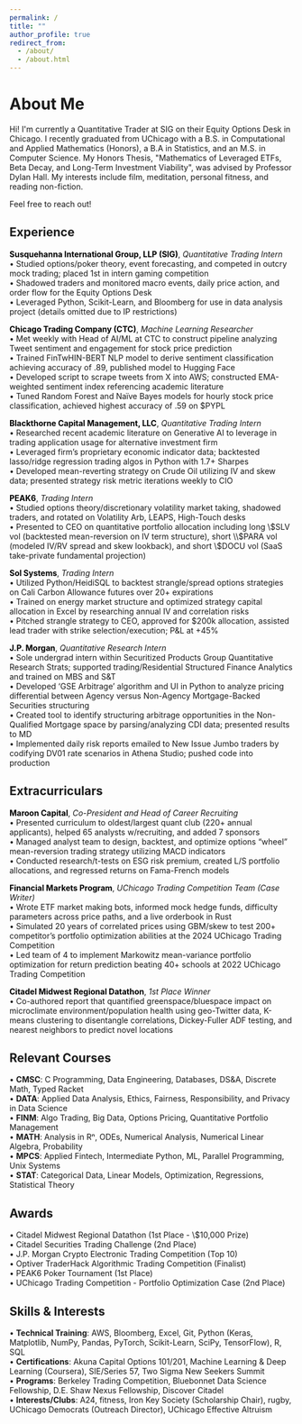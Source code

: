 ```yaml
---
permalink: /
title: ""
author_profile: true
redirect_from: 
  - /about/
  - /about.html
---
```


# About Me

Hi! I'm currently a Quantitative Trader at SIG on their Equity Options Desk in Chicago. I recently graduated from UChicago with a B.S. in Computational and Applied Mathematics (Honors), a B.A in Statistics, and an M.S. in Computer Science. My Honors Thesis, "Mathematics of Leveraged ETFs, Beta Decay, and Long-Term Investment Viability", was advised by Professor Dylan Hall. My interests include film, meditation, personal fitness, and reading non-fiction.

Feel free to reach out!

Experience
------

**<a href="https://sig.com/quantitative-trading/" style="color: black; text-decoration:none">Susquehanna International Group, LLP (SIG)</a>**, *Quantitative Trading Intern*<br />
• Studied options/poker theory, event forecasting, and competed in outcry mock trading; placed 1st in intern gaming competition<br>
• Shadowed traders and monitored macro events, daily price action, and order flow for the Equity Options Desk<br>
• Leveraged Python, Scikit-Learn, and Bloomberg for use in data analysis project (details omitted due to IP restrictions)

**<a href="https://www.chicagotrading.com/" style="color: black; text-decoration:none">Chicago Trading Company (CTC)</a>**, *Machine Learning Researcher*<br />
• Met weekly with Head of AI/ML at CTC to construct pipeline analyzing Tweet sentiment and engagement for stock price prediction<br>
• Trained FinTwHIN-BERT NLP model to derive sentiment classification achieving accuracy of .89, published model to Hugging Face<br> 
• Developed script to scrape tweets from X into AWS; constructed EMA-weighted sentiment index referencing academic literature<br>
• Tuned Random Forest and Naïve Bayes models for hourly stock price classification, achieved highest accuracy of .59 on $PYPL

**<a href="https://www.blackthorne.com/" style="color: black; text-decoration:none">Blackthorne Capital Management, LLC</a>**, *Quantitative Trading Intern* <br />
• Researched recent academic literature on Generative AI to leverage in trading application usage for alternative investment firm<br>
• Leveraged firm’s proprietary economic indicator data; backtested lasso/ridge regression trading algos in Python with 1.7+ Sharpes<br>
• Developed mean-reverting strategy on Crude Oil utilizing IV and skew data; presented strategy risk metric iterations weekly to CIO

**<a href="https://peak6.com" style="color: black; text-decoration:none">PEAK6</a>**, *Trading Intern* <br />
• Studied options theory/discretionary volatility market taking, shadowed traders, and rotated on Volatility Arb, LEAPS, High-Touch desks<br>
• Presented to CEO on quantitative portfolio allocation including long \\$SLV vol (backtested mean-reversion on IV term structure), short \\$PARA vol (modeled IV/RV spread and skew lookback), and short \\$DOCU vol (SaaS take-private fundamental projection)

**<a href="https://solsystems.com" style="color: black; text-decoration:none">Sol Systems</a>**, *Trading Intern* <br />
• Utilized Python/HeidiSQL to backtest strangle/spread options strategies on Cali Carbon Allowance futures over 20+ expirations<br>
• Trained on energy market structure and optimized strategy capital allocation in Excel by researching annual IV and correlation risks<br>
• Pitched strangle strategy to CEO, approved for $200k allocation, assisted lead trader with strike selection/execution; P&L at +45%

**<a href="https://jpmorgan.com/global/" style="color: black; text-decoration:none">J.P. Morgan</a>**, *Quantitative Research Intern* <br />
• Sole undergrad intern within Securitized Products Group Quantitative Research Strats; supported trading/Residential Structured Finance Analytics and trained on MBS and S&T<br>
• Developed ‘GSE Arbitrage’ algorithm and UI in Python to analyze pricing differential between Agency versus Non-Agency Mortgage-Backed Securities structuring<br>
• Created tool to identify structuring arbitrage opportunities in the Non-Qualified Mortgage space by parsing/analyzing CDI data; presented results to MD<br>
• Implemented daily risk reports emailed to New Issue Jumbo traders by codifying DV01 rate scenarios in Athena Studio; pushed code into production

Extracurriculars
------

**<a href="https://marooncapital.uchicago.edu/" style="color: black; text-decoration:none">Maroon Capital</a>**, *Co-President and Head of Career Recruiting* <br />
• Presented curriculum to oldest/largest quant club (220+ annual applicants), helped 65 analysts w/recruiting, and added 7 sponsors<br>
• Managed analyst team to design, backtest, and optimize options “wheel” mean-reversion trading strategy utilizing MACD indicators<br>
• Conducted research/t-tests on ESG risk premium, created L/S portfolio allocations, and regressed returns on Fama-French models

**<a href="https://tradingcompetition.uchicago.edu/" style="color: black; text-decoration:none">Financial Markets Program</a>**, *UChicago Trading Competition Team (Case Writer)* <br />
• Wrote ETF market making bots, informed mock hedge funds, difficulty parameters across price paths, and a live orderbook in Rust<br>
• Simulated 20 years of correlated prices using GBM/skew to test 200+ competitor’s portfolio optimization abilities at the 2024 UChicago Trading Competition<br>
• Led team of 4 to implement Markowitz mean-variance portfolio optimization for return prediction beating 40+ schools at 2022 UChicago Trading Competition

**<a href="https://github.com/emilperdue/Midwest-Regional-Datathon-Spring-2023" style="color: black; text-decoration:none">Citadel Midwest Regional Datathon</a>**, *1st Place Winner* <br />
• Co-authored report that quantified greenspace/bluespace impact on microclimate environment/population health using geo-Twitter
data, K-means clustering to disentangle correlations, Dickey-Fuller ADF testing, and nearest neighbors to predict novel locations

Relevant Courses
------

• **CMSC**: C Programming, Data Engineering, Databases, DS&A, Discrete Math, Typed Racket<br>
• **DATA**: Applied Data Analysis, Ethics, Fairness, Responsibility, and Privacy in Data Science<br>
• **FINM**: Algo Trading, Big Data, Options Pricing, Quantitative Portfolio Management<br>
• **MATH**: Analysis in Rⁿ, ODEs, Numerical Analysis, Numerical Linear Algebra, Probability<br>
• **MPCS**: Applied Fintech, Intermediate Python, ML, Parallel Programming, Unix Systems<br>
• **STAT**: Categorical Data, Linear Models, Optimization, Regressions, Statistical Theory 

Awards
------

• Citadel Midwest Regional Datathon (1st Place - \\$10,000 Prize)<br>
• Citadel Securities Trading Challenge (2nd Place)<br>
• J.P. Morgan Crypto Electronic Trading Competition (Top 10)<br>
• Optiver TraderHack Algorithmic Trading Competition (Finalist)<br>
• PEAK6 Poker Tournament (1st Place)<br>
• UChicago Trading Competition - Portfolio Optimization Case (2nd Place)

Skills & Interests
------
• **Technical Training**: AWS, Bloomberg, Excel, Git, Python (Keras, Matplotlib, NumPy, Pandas, PyTorch, Scikit-Learn, SciPy, TensorFlow), R, SQL
<br>
• **Certifications**: Akuna Capital Options 101/201, Machine Learning & Deep Learning (Coursera), SIE/Series 57, Two Sigma New Seekers Summit<br>
• **Programs**: Berkeley Trading Competition, Bluebonnet Data Science Fellowship, D.E. Shaw Nexus Fellowship, Discover Citadel<br>
• **Interests/Clubs**: A24, fitness, Iron Key Society (Scholarship Chair), rugby, UChicago Democrats (Outreach Director), UChicago Effective Altruism
